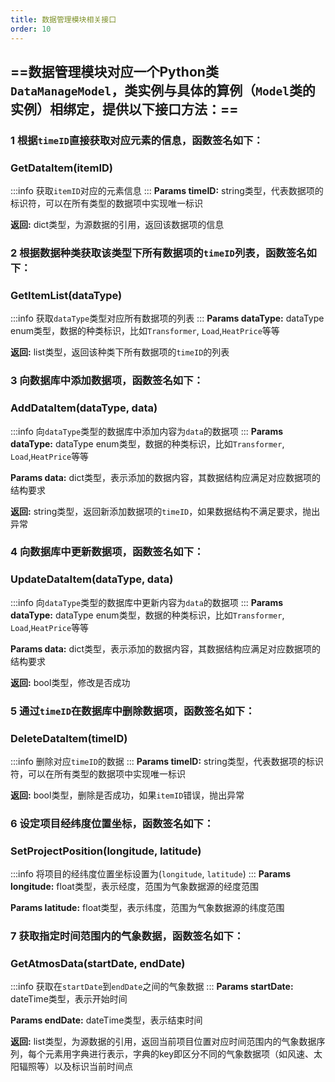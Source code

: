 ```yaml
---
title: 数据管理模块相关接口
order: 10
---
```



## ==数据管理模块对应一个Python类`DataManageModel`，类实例与具体的算例（`Model`类的实例）相绑定，提供以下接口方法：==

### 1 根据`timeID`直接获取对应元素的信息，函数签名如下：
### GetDataItem(itemID)
:::info
获取`itemID`对应的元素信息
:::
**Params timeID:**  string类型，代表数据项的标识符，可以在所有类型的数据项中实现唯一标识

**返回:**  dict类型，为源数据的引用，返回该数据项的信息

### 2 根据数据种类获取该类型下所有数据项的`timeID`列表，函数签名如下：
### GetItemList(dataType)
:::info
获取`dataType`类型对应所有数据项的列表
:::
**Params dataType:**  dataType enum类型，数据的种类标识，⽐如`Transformer`, `Load`,`HeatPrice`等等

**返回:**  list类型，返回该种类下所有数据项的`timeID`的列表

### 3 向数据库中添加数据项，函数签名如下：
### AddDataItem(dataType, data)
:::info
向`dataType`类型的数据库中添加内容为`data`的数据项
:::
**Params dataType:**  dataType enum类型，数据的种类标识，⽐如`Transformer`, `Load`,`HeatPrice`等等

**Params data:**  dict类型，表⽰添加的数据内容，其数据结构应满⾜对应数据项的结构要求

**返回:**  string类型，返回新添加数据项的`timeID`，如果数据结构不满⾜要求，抛出异常

### 4 向数据库中更新数据项，函数签名如下：
### UpdateDataItem(dataType, data)
:::info
向`dataType`类型的数据库中更新内容为`data`的数据项
:::
**Params dataType:**  dataType enum类型，数据的种类标识，⽐如`Transformer`, `Load`,`HeatPrice`等等

**Params data:**  dict类型，表⽰添加的数据内容，其数据结构应满⾜对应数据项的结构要求

**返回:**   bool类型，修改是否成功

### 5 通过`timeID`在数据库中删除数据项，函数签名如下：
### DeleteDataItem(timeID)
:::info
删除对应`timeID`的数据
:::
**Params timeID:**  string类型，代表数据项的标识符，可以在所有类型的数据项中实现唯一标识

**返回:**    bool类型，删除是否成功，如果`itemID`错误，抛出异常

### 6 设定项⽬经纬度位置坐标，函数签名如下：
### SetProjectPosition(longitude, latitude)
:::info
将项⽬的经纬度位置坐标设置为(`longitude`, `latitude`)
:::
**Params longitude:**  float类型，表⽰经度，范围为⽓象数据源的经度范围

**Params latitude:**  float类型，表⽰纬度，范围为⽓象数据源的纬度范围

### 7 获取指定时间范围内的⽓象数据，函数签名如下：
### GetAtmosData(startDate, endDate)
:::info
获取在`startDate`到`endDate`之间的⽓象数据
:::
**Params startDate:**  dateTime类型，表⽰开始时间

**Params endDate:**  dateTime类型，表⽰结束时间

**返回:**    list<dict>类型，为源数据的引⽤，返回当前项⽬位置对应时间范围内的⽓象数据序列，每个元素⽤字典进⾏表⽰，字典的key即区分不同的⽓象数据项（如风速、太阳辐照等）以及标识当前时间点